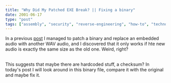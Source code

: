 ```yaml
---
title: "Why Did My Patched EXE Break? || Fixing a binary"  
date: 2001-06-17 
type: "post"  
tags: ["assembly", "security", "reverse-engineering", "how-to", "technology"]
---
```


In a previous [post](/posts/editing_a_exe_binary/) I managed to patch a binary and replace an embedded audio with another WAV audio, and I discovered that it only works if hte new  audio is exactly the same size as the old one. Weird, right? <br><br>

This suggests that maybe there are hardcoded stuff, a checksum? In today's post I will look around in this binary file, compare it with the original and maybe fix it. 